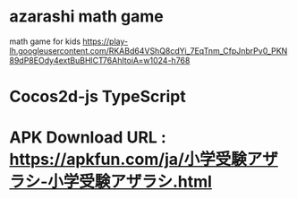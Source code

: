 # azarashi math game
math game for kids
https://play-lh.googleusercontent.com/RKABd64VShQ8cdYi_7EqTnm_CfpJnbrPv0_PKN89dP8EOdy4extBuBHlCT76AhItoiA=w1024-h768

# Cocos2d-js TypeScript

# APK Download URL : https://apkfun.com/ja/小学受験アザラシ-小学受験アザラシ.html
